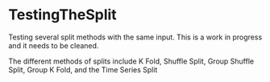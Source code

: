 # TestingTheSplit
Testing several split methods with the same input.  This is a work in progress and it needs to be cleaned.

The different methods of splits include K Fold, Shuffle Split, Group Shuffle Split, Group K Fold, and the Time Series Split
